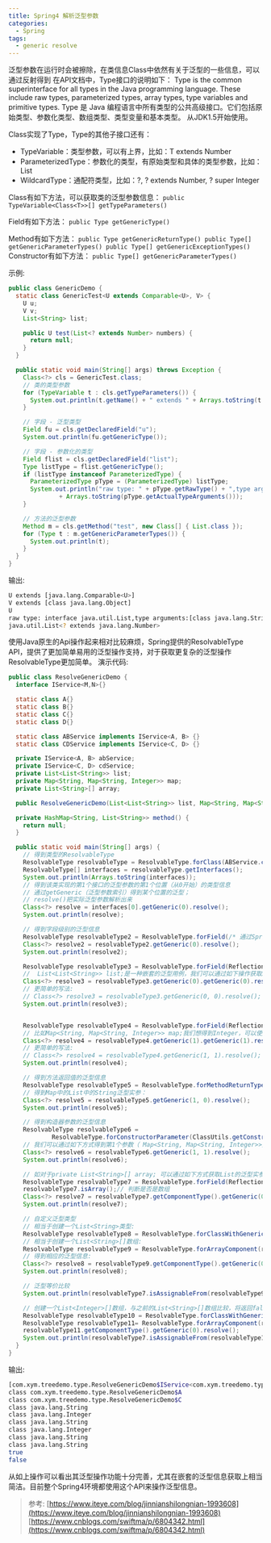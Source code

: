 ```yaml
---
title: Spring4 解析泛型参数
categories:
  - Spring
tags:
  - generic resolve
---
```

泛型参数在运行时会被擦除，在类信息Class中依然有关于泛型的一些信息，可以通过反射得到
在API文档中，Type接口的说明如下：
Type is the common superinterface for all types in the Java programming language. These include raw types, parameterized types, array types, type variables and primitive types.
Type 是 Java 编程语言中所有类型的公共高级接口。它们包括原始类型、参数化类型、数组类型、类型变量和基本类型。
从JDK1.5开始使用。

Class实现了Type，Type的其他子接口还有：
- TypeVariable：类型参数，可以有上界，比如：T extends Number
- ParameterizedType：参数化的类型，有原始类型和具体的类型参数，比如：List<String> 
- WildcardType：通配符类型，比如：?, ? extends Number, ? super Integer


Class有如下方法，可以获取类的泛型参数信息：
`public TypeVariable<Class<T>>[] getTypeParameters()`

Field有如下方法：
`public Type getGenericType()`

Method有如下方法：
`
public Type getGenericReturnType()
public Type[] getGenericParameterTypes()
public Type[] getGenericExceptionTypes()
`
Constructor有如下方法：
`public Type[] getGenericParameterTypes() `

示例:

```java
public class GenericDemo {
  static class GenericTest<U extends Comparable<U>, V> {
    U u;
    V v;
    List<String> list;

    public U test(List<? extends Number> numbers) {
      return null;
    }
  }

  public static void main(String[] args) throws Exception {
    Class<?> cls = GenericTest.class;
    // 类的类型参数
    for (TypeVariable t : cls.getTypeParameters()) {
      System.out.println(t.getName() + " extends " + Arrays.toString(t.getBounds()));
    }

    // 字段 - 泛型类型
    Field fu = cls.getDeclaredField("u");
    System.out.println(fu.getGenericType());

    // 字段 - 参数化的类型
    Field flist = cls.getDeclaredField("list");
    Type listType = flist.getGenericType();
    if (listType instanceof ParameterizedType) {
      ParameterizedType pType = (ParameterizedType) listType;
      System.out.println("raw type: " + pType.getRawType() + ",type arguments:"
              + Arrays.toString(pType.getActualTypeArguments()));
    }

    // 方法的泛型参数
    Method m = cls.getMethod("test", new Class[] { List.class });
    for (Type t : m.getGenericParameterTypes()) {
      System.out.println(t);
    }
  }
}
```
输出:
```bash
U extends [java.lang.Comparable<U>]
V extends [class java.lang.Object]
U
raw type: interface java.util.List,type arguments:[class java.lang.String]
java.util.List<? extends java.lang.Number>
```
使用Java原生的Api操作起来相对比较麻烦，Spring提供的ResolvableType API，提供了更加简单易用的泛型操作支持，对于获取更复杂的泛型操作ResolvableType更加简单。
演示代码:
```java
public class ResolveGenericDemo {
  interface IService<M,N>{}

  static class A{}
  static class B{}
  static class C{}
  static class D{}

  static class ABService implements IService<A, B> {}
  static class CDService implements IService<C, D> {}

  private IService<A, B> abService;
  private IService<C, D> cdService;
  private List<List<String>> list;
  private Map<String, Map<String, Integer>> map;
  private List<String>[] array;

  public ResolveGenericDemo(List<List<String>> list, Map<String, Map<String, Integer>> map) {}

  private HashMap<String, List<String>> method() {
    return null;
  }

  public static void main(String[] args) {
    // 得到类型的ResolvableType
    ResolvableType resolvableType = ResolvableType.forClass(ABService.class);
    ResolvableType[] interfaces = resolvableType.getInterfaces();
    System.out.println(Arrays.toString(interfaces));
    // 得到该类实现的第1个接口的泛型参数的第1个位置（从0开始）的类型信息
    // 通过getGeneric（泛型参数索引）得到某个位置的泛型；
    // resolve()把实际泛型参数解析出来
    Class<?> resolve = interfaces[0].getGeneric(0).resolve();
    System.out.println(resolve);

    // 得到字段级别的泛型信息
    ResolvableType resolvableType2 = ResolvableType.forField(/* 通过Spring反射工具类获取Field */ReflectionUtils.findField(ResolveGenericDemo.class, "cdService"));
    Class<?> resolve2 = resolvableType2.getGeneric(0).resolve();
    System.out.println(resolve2);

    ResolvableType resolvableType3 = ResolvableType.forField(ReflectionUtils.findField(ResolveGenericDemo.class, "list"));
    //  List<List<String>> list;是一种嵌套的泛型用例，我们可以通过如下操作获取String类型：
    Class<?> resolve3 = resolvableType3.getGeneric(0).getGeneric(0).resolve();
    // 更简单的写法:
    // Class<?> resolve3 = resolvableType3.getGeneric(0, 0).resolve();
    System.out.println(resolve3);


    ResolvableType resolvableType4 = ResolvableType.forField(ReflectionUtils.findField(ResolveGenericDemo.class, "map"));
    // 比如Map<String, Map<String, Integer>> map;我们想得到Integer，可以使用：
    Class<?> resolve4 = resolvableType4.getGeneric(1).getGeneric(1).resolve();
    // 更简单的写法:
    // Class<?> resolve4 = resolvableType4.getGeneric(1, 1).resolve();
    System.out.println(resolve4);

    // 得到方法返回值的泛型信息
    ResolvableType resolvableType5 = ResolvableType.forMethodReturnType(ReflectionUtils.findMethod(ResolveGenericDemo.class, "method"));
    // 得到Map中的List中的String泛型实参：
    Class<?> resolve5 = resolvableType5.getGeneric(1, 0).resolve();
    System.out.println(resolve5);

    // 得到构造器参数的泛型信息
    ResolvableType resolvableType6 =
            ResolvableType.forConstructorParameter(ClassUtils.getConstructorIfAvailable(ResolveGenericDemo.class, List.class, Map.class), 1);
    // 我们可以通过如下方式得到第1个参数（ Map<String, Map<String, Integer>>）中的Integer：
    Class<?> resolve6 = resolvableType6.getGeneric(1, 1).resolve();
    System.out.println(resolve6);

    // 如对于private List<String>[] array; 可以通过如下方式获取List的泛型实参String：
    ResolvableType resolvableType7 = ResolvableType.forField(ReflectionUtils.findField(ResolveGenericDemo.class, "array"));
    resolvableType7.isArray();// 判断是否是数组
    Class<?> resolve7 = resolvableType7.getComponentType().getGeneric(0).resolve();
    System.out.println(resolve7);

    // 自定义泛型类型
    // 相当于创建一个List<String>类型:
    ResolvableType resolvableType8 = ResolvableType.forClassWithGenerics(List.class, String.class);
    // 相当于创建一个List<String>[]数组:
    ResolvableType resolvableType9 = ResolvableType.forArrayComponent(resolvableType8);
    // 得到相应的泛型信息:
    Class<?> resolve8 = resolvableType9.getComponentType().getGeneric(0).resolve();
    System.out.println(resolve8);

    // 泛型等价比较
    System.out.println(resolvableType7.isAssignableFrom(resolvableType9));

    // 创建一个List<Integer>[]数组，与之前的List<String>[]数组比较，将返回false。
    ResolvableType resolvableType10 = ResolvableType.forClassWithGenerics(List.class, Integer.class);
    ResolvableType resolvableType11= ResolvableType.forArrayComponent(resolvableType10);
    resolvableType11.getComponentType().getGeneric(0).resolve();
    System.out.println(resolvableType7.isAssignableFrom(resolvableType11));
  }
}
```
输出:
```bash
[com.xym.treedemo.type.ResolveGenericDemo$IService<com.xym.treedemo.type.ResolveGenericDemo$A, com.xym.treedemo.type.ResolveGenericDemo$B>]
class com.xym.treedemo.type.ResolveGenericDemo$A
class com.xym.treedemo.type.ResolveGenericDemo$C
class java.lang.String
class java.lang.Integer
class java.lang.String
class java.lang.Integer
class java.lang.String
class java.lang.String
true
false
```

从如上操作可以看出其泛型操作功能十分完善，尤其在嵌套的泛型信息获取上相当简洁。目前整个Spring4环境都使用这个API来操作泛型信息。

> 参考: [https://www.iteye.com/blog/jinnianshilongnian-1993608](https://www.iteye.com/blog/jinnianshilongnian-1993608)
> [https://www.cnblogs.com/swiftma/p/6804342.html](https://www.cnblogs.com/swiftma/p/6804342.html)